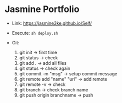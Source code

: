 # Jasmine Portfolio

* Link: https://jasmine3ke.github.io/Self/
* Execute: `sh deploy.sh`

* Git:
    1. git init -> first time 
    2. git status -> check
    3. git add . -> add all files
    4. git status -> check again
    5. git commit -m "msg" -> setup commit message
    6. git remote add "name" "url" -> add remote 
    7. git remote -v -> check
    8. git branch -> check branch name 
    9. git push origin branchname -> push